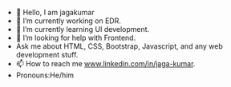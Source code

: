- 👋 Hello, I am jagakumar
- 👀 I’m currently working on EDR.
- 🌱 I’m currently learning UI development.
- 💞 I’m looking for help with Frontend.
- Ask me about HTML, CSS, Bootstrap, Javascript, and any web development stuff.
- 📫 How to reach me www.linkedin.com/in/jaga-kumar.
- Pronouns:He/him

